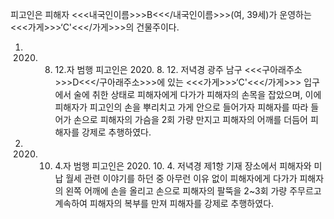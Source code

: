 피고인은 피해자 <<<내국인이름>>>B<<</내국인이름>>>(여, 39세)가 운영하는 <<<가게>>>‘C'<<</가게>>>의 건물주이다.
1. 2020. 8. 12.자 범행
피고인은 2020. 8. 12. 저녁경 광주 남구 <<<구아래주소>>>D<<</구아래주소>>>에 있는 <<<가게>>>‘C'<<</가게>>> 입구에서 술에 취한 상태로 피해자에게 다가가 피해자의 손목을 잡았으며, 이에 피해자가 피고인의 손을 뿌리치고 가게 안으로 들어가자 피해자를 따라 들어가 손으로 피해자의 가슴을 2회 가량 만지고 피해자의 어깨를 더듬어 피해자를 강제로 추행하였다.
2. 2020. 10. 4.자 범행
피고인은 2020. 10. 4. 저녁경 제1항 기재 장소에서 피해자와 미납 월세 관련 이야기를 하던 중 아무런 이유 없이 피해자에게 다가가 피해자의 왼쪽 어깨에 손을 올리고 손으로 피해자의 팔뚝을 2~3회 가량 주무르고 계속하여 피해자의 복부를 만져 피해자를 강제로 추행하였다.